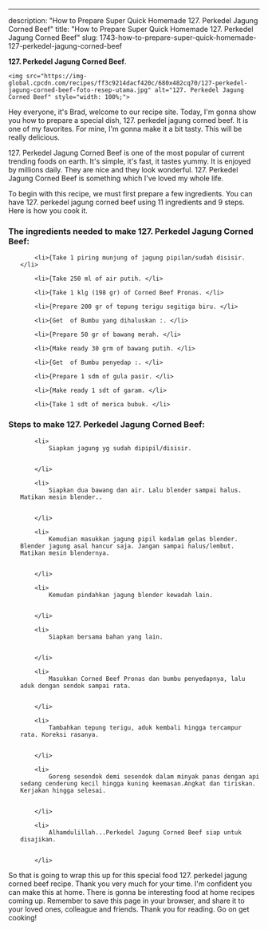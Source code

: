 ---
description: "How to Prepare Super Quick Homemade 127. Perkedel Jagung Corned Beef"
title: "How to Prepare Super Quick Homemade 127. Perkedel Jagung Corned Beef"
slug: 1743-how-to-prepare-super-quick-homemade-127-perkedel-jagung-corned-beef

<p>
	<strong>127. Perkedel Jagung Corned Beef</strong>. 
	
</p>
<p>
	
	<img src="https://img-global.cpcdn.com/recipes/ff3c9214dacf420c/680x482cq70/127-perkedel-jagung-corned-beef-foto-resep-utama.jpg" alt="127. Perkedel Jagung Corned Beef" style="width: 100%;">
	
	
</p>
<p>
	Hey everyone, it's Brad, welcome to our recipe site. Today, I'm gonna show you how to prepare a special dish, 127. perkedel jagung corned beef. It is one of my favorites. For mine, I'm gonna make it a bit tasty. This will be really delicious.
</p>
	
<p>
	
</p>
<p>
	127. Perkedel Jagung Corned Beef is one of the most popular of current trending foods on earth. It's simple, it's fast, it tastes yummy. It is enjoyed by millions daily. They are nice and they look wonderful. 127. Perkedel Jagung Corned Beef is something which I've loved my whole life.
</p>

<p>
To begin with this recipe, we must first prepare a few ingredients. You can have 127. perkedel jagung corned beef using 11 ingredients and 9 steps. Here is how you cook it.
</p>

<h3>The ingredients needed to make 127. Perkedel Jagung Corned Beef:</h3>

<ol>
	
		<li>{Take 1 piring munjung of jagung pipilan/sudah disisir. </li>
	
		<li>{Take 250 ml of air putih. </li>
	
		<li>{Take 1 klg (198 gr) of Corned Beef Pronas. </li>
	
		<li>{Prepare 200 gr of tepung terigu segitiga biru. </li>
	
		<li>{Get  of Bumbu yang dihaluskan :. </li>
	
		<li>{Prepare 50 gr of bawang merah. </li>
	
		<li>{Make ready 30 grm of bawang putih. </li>
	
		<li>{Get  of Bumbu penyedap :. </li>
	
		<li>{Prepare 1 sdm of gula pasir. </li>
	
		<li>{Make ready 1 sdt of garam. </li>
	
		<li>{Take 1 sdt of merica bubuk. </li>
	
</ol>
<p>
	
</p>

<h3>Steps to make 127. Perkedel Jagung Corned Beef:</h3>

<ol>
	
		<li>
			Siapkan jagung yg sudah dipipil/disisir.
			
			
		</li>
	
		<li>
			Siapkan dua bawang dan air. Lalu blender sampai halus. Matikan mesin blender..
			
			
		</li>
	
		<li>
			Kemudian masukkan jagung pipil kedalam gelas blender. Blender jagung asal hancur saja. Jangan sampai halus/lembut. Matikan mesin blendernya.
			
			
		</li>
	
		<li>
			Kemudan pindahkan jagung blender kewadah lain.
			
			
		</li>
	
		<li>
			Siapkan bersama bahan yang lain.
			
			
		</li>
	
		<li>
			Masukkan Corned Beef Pronas dan bumbu penyedapnya, lalu aduk dengan sendok sampai rata.
			
			
		</li>
	
		<li>
			Tambahkan tepung terigu, aduk kembali hingga tercampur rata. Koreksi rasanya.
			
			
		</li>
	
		<li>
			Goreng sesendok demi sesendok dalam minyak panas dengan api sedang cenderung kecil hingga kuning keemasan.Angkat dan tiriskan. Kerjakan hingga selesai.
			
			
		</li>
	
		<li>
			Alhamdulillah...Perkedel Jagung Corned Beef siap untuk disajikan.
			
			
		</li>
	
</ol>

<p>
	
</p>

<p>
	So that is going to wrap this up for this special food 127. perkedel jagung corned beef recipe. Thank you very much for your time. I'm confident you can make this at home. There is gonna be interesting food at home recipes coming up. Remember to save this page in your browser, and share it to your loved ones, colleague and friends. Thank you for reading. Go on get cooking!
</p>
